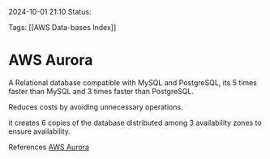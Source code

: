 2024-10-01 21:10
Status:

Tags:
[[AWS Data-bases Index]]
# AWS Aurora

 A Relational database compatible with MySQL and PostgreSQL, its 5 times faster than MySQL and 3 times faster than PostgreSQL.

Reduces costs by avoiding unnecessary operations.

it creates 6 copies of the database distributed among 3 availability zones to ensure availability.


References 
[AWS Aurora](https://docs.aws.amazon.com/AmazonRDS/latest/AuroraUserGuide/CHAP_AuroraOverview.html)